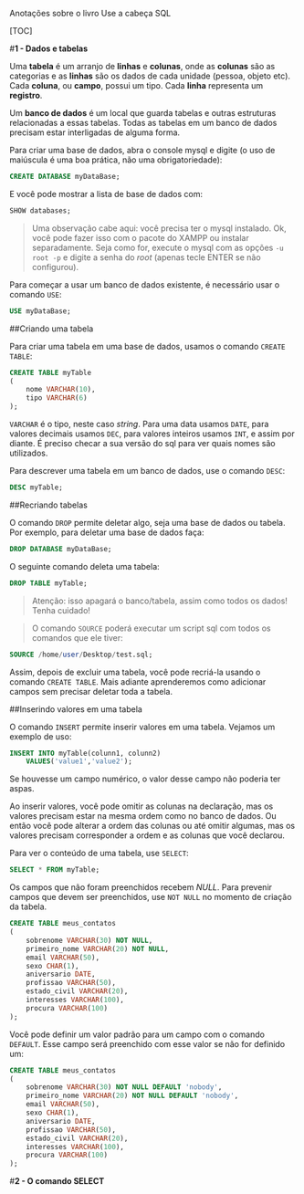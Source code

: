 Anotações sobre o livro Use a cabeça SQL

[TOC]

#**1 - Dados e tabelas**

Uma **tabela** é um arranjo de **linhas** e **colunas**, onde as **colunas** são as categorias e as **linhas** são os dados de cada unidade (pessoa, objeto etc). Cada **coluna**, ou **campo**, possui um tipo. Cada **linha** representa um **registro**.

Um **banco de dados** é um local que guarda tabelas e outras estruturas relacionadas a essas tabelas. Todas as tabelas em um banco de dados precisam estar interligadas de alguma forma.

Para criar uma base de dados, abra o console mysql e digite (o uso de maiúscula é uma boa prática, não uma obrigatoriedade):

```sql
CREATE DATABASE myDataBase;
```

E você pode mostrar a lista de base de dados com:

```sql
SHOW databases;
```

>Uma observação cabe aqui: você precisa ter o mysql instalado. Ok, você pode fazer isso com o pacote do XAMPP ou instalar separadamente. Seja como for, execute o mysql com as opções `-u root -p` e digite a senha do *root* (apenas tecle ENTER se não configurou).

Para começar a usar um banco de dados existente, é necessário usar o comando `USE`:

```sql
USE myDataBase;
```

##Criando uma tabela

Para criar uma tabela em uma base de dados, usamos o comando `CREATE TABLE`:

```sql
CREATE TABLE myTable
(
    nome VARCHAR(10),
    tipo VARCHAR(6)
);
```

`VARCHAR` é o tipo, neste caso *string*. Para uma data usamos `DATE`, para valores decimais usamos `DEC`, para valores inteiros usamos `INT`, e assim por diante. É preciso checar a sua versão do sql para ver quais nomes são utilizados.

Para descrever uma tabela em um banco de dados, use o comando `DESC`:

```sql
DESC myTable;
```

##Recriando tabelas

O comando `DROP` permite deletar algo, seja uma base de dados ou tabela. Por exemplo, para deletar uma base de dados faça:

```sql
DROP DATABASE myDataBase;
```

O seguinte comando deleta uma tabela:

```sql
DROP TABLE myTable;
```

>Atenção: isso apagará o banco/tabela, assim como todos os dados! Tenha cuidado!

>O comando `SOURCE` poderá executar um script sql com todos os comandos que ele tiver:

```sql
SOURCE /home/user/Desktop/test.sql;
```

Assim, depois de excluir uma tabela, você pode recriá-la usando o comando `CREATE TABLE`. Mais adiante aprenderemos como adicionar campos sem precisar deletar toda a tabela.

##Inserindo valores em uma tabela

O comando `INSERT` permite inserir valores em uma tabela. Vejamos um exemplo de uso:

```sql
INSERT INTO myTable(colunn1, colunn2)
    VALUES('value1','value2');
```

Se houvesse um campo numérico, o valor desse campo não poderia ter aspas.

Ao inserir valores, você pode omitir as colunas na declaração, mas os valores precisam estar na mesma ordem como no banco de dados. Ou então você pode alterar a ordem das colunas ou até omitir algumas, mas os valores precisam corresponder a ordem e as colunas que você declarou.

Para ver o conteúdo de uma tabela, use `SELECT`:

```sql
SELECT * FROM myTable;
```

Os campos que não foram preenchidos recebem *NULL*. Para prevenir campos que devem ser preenchidos, use `NOT NULL` no momento de criação da tabela.

```sql
CREATE TABLE meus_contatos
(
    sobrenome VARCHAR(30) NOT NULL,
    primeiro_nome VARCHAR(20) NOT NULL,
    email VARCHAR(50),
    sexo CHAR(1),
    aniversario DATE,
    profissao VARCHAR(50),
    estado_civil VARCHAR(20),
    interesses VARCHAR(100),
    procura VARCHAR(100)
);
```

Você pode definir um valor padrão para um campo com o comando `DEFAULT`. Esse campo será preenchido com esse valor se não for definido um:

```sql
CREATE TABLE meus_contatos
(
    sobrenome VARCHAR(30) NOT NULL DEFAULT 'nobody',
    primeiro_nome VARCHAR(20) NOT NULL DEFAULT 'nobody',
    email VARCHAR(50),
    sexo CHAR(1),
    aniversario DATE,
    profissao VARCHAR(50),
    estado_civil VARCHAR(20),
    interesses VARCHAR(100),
    procura VARCHAR(100)
);
```

#**2 - O comando SELECT**


